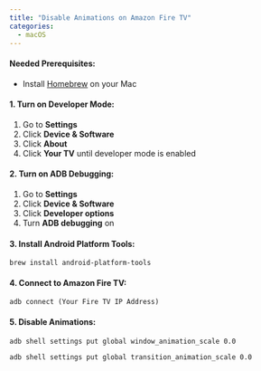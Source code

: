 ```yaml
---
title: "Disable Animations on Amazon Fire TV"
categories:
  - macOS
---
```


#### Needed Prerequisites:
- Install [Homebrew](https://brew.sh/) on your Mac

#### 1. Turn on Developer Mode:
1. Go to **Settings**
2. Click **Device & Software**
3. Click **About**
4. Click **Your TV** until developer mode is enabled

#### 2. Turn on ADB Debugging:
1. Go to **Settings**
2. Click **Device & Software**
3. Click **Developer options**
4. Turn **ADB debugging** on

#### 3. Install Android Platform Tools:
```command 
brew install android-platform-tools
```

#### 4. Connect to Amazon Fire TV:
```console
adb connect (Your Fire TV IP Address)
```

#### 5. Disable Animations:
```console
adb shell settings put global window_animation_scale 0.0
```

```console
adb shell settings put global transition_animation_scale 0.0
```

